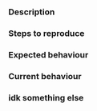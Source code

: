 ### Description

### Steps to reproduce

### Expected behaviour

### Current behaviour

### idk something else
